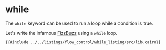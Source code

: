 # while

The `while` keyword can be used to run a loop while a condition is true.

Let's write the infamous [FizzBuzz][fizzbuzz] using a `while` loop.

```cairo,editable
{{#include ../../listings/flow_control/while_listing/src/lib.cairo}}
```

[fizzbuzz]: https://en.wikipedia.org/wiki/Fizz_buzz
